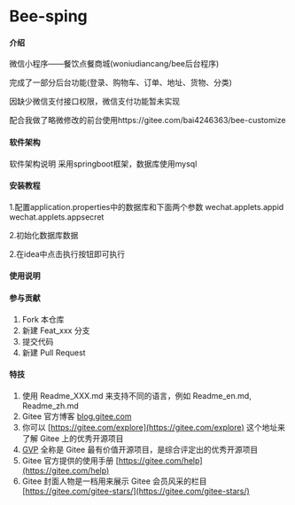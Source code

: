 # Bee-sping

#### 介绍
微信小程序——餐饮点餐商城(woniudiancang/bee后台程序)

完成了一部分后台功能(登录、购物车、订单、地址、货物、分类)

因缺少微信支付接口权限，微信支付功能暂未实现

配合我做了略微修改的前台使用https://gitee.com/bai4246363/bee-customize

#### 软件架构
软件架构说明
采用springboot框架，数据库使用mysql


#### 安装教程

1.配置application.properties中的数据库和下面两个参数
wechat.applets.appid
wechat.applets.appsecret

2.初始化数据库数据

2.在idea中点击执行按钮即可执行

#### 使用说明



#### 参与贡献

1.  Fork 本仓库
2.  新建 Feat_xxx 分支
3.  提交代码
4.  新建 Pull Request


#### 特技

1.  使用 Readme\_XXX.md 来支持不同的语言，例如 Readme\_en.md, Readme\_zh.md
2.  Gitee 官方博客 [blog.gitee.com](https://blog.gitee.com)
3.  你可以 [https://gitee.com/explore](https://gitee.com/explore) 这个地址来了解 Gitee 上的优秀开源项目
4.  [GVP](https://gitee.com/gvp) 全称是 Gitee 最有价值开源项目，是综合评定出的优秀开源项目
5.  Gitee 官方提供的使用手册 [https://gitee.com/help](https://gitee.com/help)
6.  Gitee 封面人物是一档用来展示 Gitee 会员风采的栏目 [https://gitee.com/gitee-stars/](https://gitee.com/gitee-stars/)
